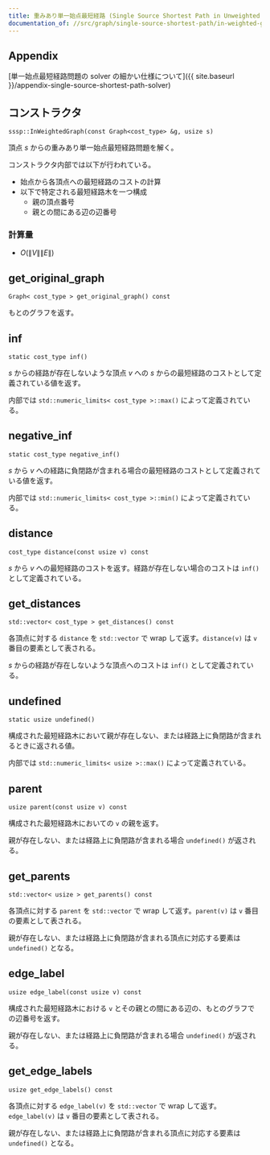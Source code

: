 ```yaml
---
title: 重みあり単一始点最短経路 (Single Source Shortest Path in Unweighted Graph, SPFA)
documentation_of: //src/graph/single-source-shortest-path/in-weighted-graph.hpp
---
```


## Appendix
[単一始点最短経路問題の solver の細かい仕様について]({{ site.baseurl }}/appendix-single-source-shortest-path-solver)

## コンストラクタ
```
sssp::InWeightedGraph(const Graph<cost_type> &g, usize s)
```

頂点 $s$ からの重みあり単一始点最短経路問題を解く。

コンストラクタ内部では以下が行われている。

- 始点から各頂点への最短経路のコストの計算
- 以下で特定される最短経路木を一つ構成
  - 親の頂点番号
  - 親との間にある辺の辺番号

### 計算量
- $O(\|V\| \|E\|)$

## get_original_graph
```
Graph< cost_type > get_original_graph() const
```

もとのグラフを返す。

## inf
```
static cost_type inf()
```

$s$ からの経路が存在しないような頂点 $v$ への $s$ からの最短経路のコストとして定義されている値を返す。

内部では `std::numeric_limits< cost_type >::max()` によって定義されている。

## negative_inf
```
static cost_type negative_inf()
```

$s$ から $v$ への経路に負閉路が含まれる場合の最短経路のコストとして定義されている値を返す。


内部では `std::numeric_limits< cost_type >::min()` によって定義されている。

## distance
```
cost_type distance(const usize v) const
```

$s$ から $v$ への最短経路のコストを返す。経路が存在しない場合のコストは `inf()` として定義されている。

## get_distances
```
std::vector< cost_type > get_distances() const
```

各頂点に対する `distance` を `std::vector` で wrap して返す。`distance(v)` は `v` 番目の要素として表される。

$s$ からの経路が存在しないような頂点へのコストは `inf()` として定義されている。

## undefined
```
static usize undefined()
```

構成された最短経路木において親が存在しない、または経路上に負閉路が含まれるときに返される値。

内部では `std::numeric_limits< usize >::max()` によって定義されている。

## parent
```
usize parent(const usize v) const
```

構成された最短経路木においての `v` の親を返す。

親が存在しない、または経路上に負閉路が含まれる場合 `undefined()` が返される。


## get_parents 
```
std::vector< usize > get_parents() const
```

各頂点に対する `parent` を `std::vector` で wrap して返す。`parent(v)` は `v` 番目の要素として表される。

親が存在しない、または経路上に負閉路が含まれる頂点に対応する要素は `undefined()` となる。

## edge_label
```
usize edge_label(const usize v) const
```

構成された最短経路木における `v` とその親との間にある辺の、もとのグラフでの辺番号を返す。

親が存在しない、または経路上に負閉路が含まれる場合 `undefined()` が返される。

## get_edge_labels
```
usize get_edge_labels() const
```

各頂点に対する `edge_label(v)` を `std::vector` で wrap して返す。`edge_label(v)` は `v` 番目の要素として表される。

親が存在しない、または経路上に負閉路が含まれる頂点に対応する要素は `undefined()` となる。

